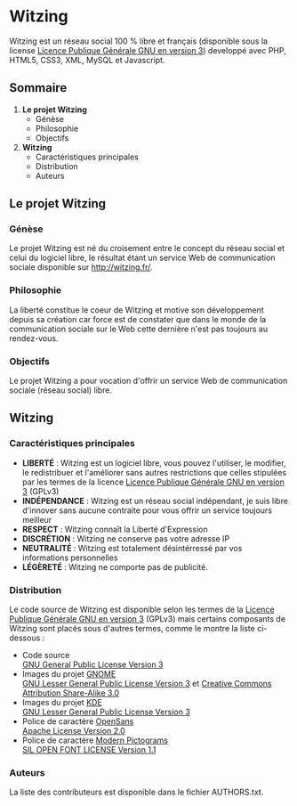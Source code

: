 # Witzing

Witzing est un réseau social 100 % libre et français (disponible sous la license [Licence Publique Générale GNU en version 3](http://www.gnu.org/licenses/gpl.txt "GNU Lesser General Public License Version 3")) developpé avec PHP, HTML5, CSS3, XML, MySQL et Javascript.

## Sommaire

1. **Le projet Witzing**
    * Génèse
    * Philosophie
    * Objectifs
2. **Witzing**
    * Caractéristiques principales
    * Distribution
    * Auteurs

## Le projet Witzing

### Génèse
Le projet Witzing est né du croisement entre le concept du réseau social et celui du logiciel libre, le résultat étant un service Web de communication sociale disponible sur http://witzing.fr/.

### Philosophie

La liberté constitue le coeur de Witzing et motive son développement depuis sa création car force est de constater que dans le monde de la  communication sociale sur le Web cette dernière n'est pas toujours au rendez-vous.

### Objectifs

Le projet Witzing a pour vocation d'offrir un service Web de communication sociale (réseau social) libre.

## Witzing

### Caractéristiques principales

* **LIBERTÉ** : Witzing est un logiciel libre, vous pouvez l'utiliser, le modifier, le redistribuer et l'améliorer sans autres restrictions que celles stipulées par les termes de la licence [Licence Publique Générale GNU en version 3](http://www.gnu.org/licenses/gpl.txt "GNU Lesser General Public License Version 3") (GPLv3)
* **INDÉPENDANCE** : Witzing est un réseau social indépendant, je suis libre d'innover sans aucune contraite pour vous offrir un service toujours meilleur
* **RESPECT** : Witzing connaît la Liberté d'Expression
* **DISCRÉTION** : Witzing ne conserve pas votre adresse IP
* **NEUTRALITÉ** : Witzing est totalement désintérressé par vos informations personnelles
* **LÉGÈRETÉ** : Witzing ne comporte pas de publicité.

### Distribution

Le code source de Witzing est disponible selon les termes de la [Licence Publique Générale GNU en version 3](http://www.gnu.org/licenses/gpl.txt "GNU Lesser General Public License Version 3") (GPLv3) mais certains composants de Witzing sont placés sous d'autres termes, comme le montre la liste ci-dessous :

* Code source  
    [GNU General Public License Version 3](http://www.gnu.org/licenses/gpl.txt)
* Images du projet [GNOME](http://gnome.org/)  
    [GNU Lesser General Public License Version 3](http://www.gnu.org/licenses/lgpl.txt "GNU Lesser General Public License Version 3") et [Creative Commons Attribution Share-Alike 3.0](http://creativecommons.org/licenses/by-sa/3.0/)
* Images du projet [KDE](http://kde.org/)  
    [GNU Lesser General Public License Version 3](http://www.gnu.org/licenses/lgpl.txt)
* Police de caractère [OpenSans](http://www.google.com/fonts/specimen/Open+Sans)  
    [Apache License Version 2.0](http://www.apache.org/licenses/LICENSE-2.0.txt)
* Police de caractère [Modern Pictograms](http://johncaserta.com/modern-pictograms/)  
    [SIL OPEN FONT LICENSE Version 1.1](http://scripts.sil.org/cms/scripts/page.php?item_id=OFL_web)

### Auteurs

La liste des contributeurs est disponible dans le fichier AUTHORS.txt.
